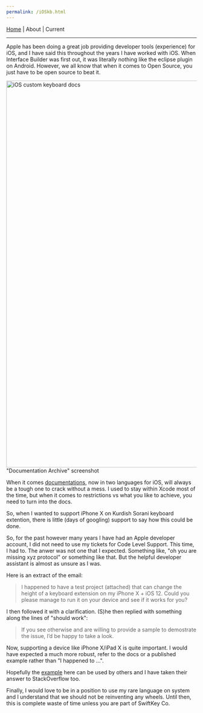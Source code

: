 ```yaml
---
permalink: /iOSkb.html
---
```

[Home](https://layik.github.io) | About | Current
<hr/>

Apple has been doing a great job providing developer tools (experience) for iOS, and I have said this throughout the years I have worked with iOS. When Interface Builder was first out, it was literally nothing like the eclipse plugin on Android. However, we all know that when it comes to Open Source, you just have to be open source to beat it.

<img width="1024" alt="iOS custom keyboard docs" src="https://user-images.githubusercontent.com/408568/55861740-e9e2dd00-5b6e-11e9-9a00-659cc5f9234f.png">
<caption>"Documentation Archive" screenshot</caption>

When it comes [documentations](https://developer.apple.com/library/archive/documentation/General/Conceptual/ExtensibilityPG/CustomKeyboard.html), now in two languages for iOS, will always be a tough one to crack without a mess. I used to stay within Xcode most of the time, but when it comes to restrictions vs what you like to achieve, you need to turn into the docs.

So, when I wanted to support iPhone X on Kurdish Sorani keyboard extention, there is little (days of googling) support to say how this could be done.

So, for the past however many years I have had an Apple developer account, I did not need to use my tickets for Code Level Support. This time, I had to. The anwer was not one that I expected. Something like, "oh you are missing xyz protocol" or something like that. But the helpful developer assistant is almost as unsure as I was.

Here is an extract of the email:

> I happened to have a test project (attached) that can change the height of a keyboard extension on my iPhone X + iOS 12. Could you please manage to run it on your device and see if it works for you?

I then followed it with a clarification. (S)he then replied with something along the lines of "should work": 

> If you see otherwise and are willing to provide a sample to demostrate the issue, I’d be happy to take a look.

Now, supporting a device like iPhone X/iPad X is quite important. I would have expected a much more robust, refer to the docs or a published example rather than "I happened to ...".

Hopefully the [example](https://github.com/layik/ioskb/commit/dce74a39a8e81c9c2cba3f057cc151d7ba3688e6) here can be used by others and I have taken their answer to StackOverflow too.

Finally, I would love to be in a position to use my rare language on system and I understand that we should not be reinventing any wheels. Until then, this is complete waste of time unless you are part of SwiftKey Co.


